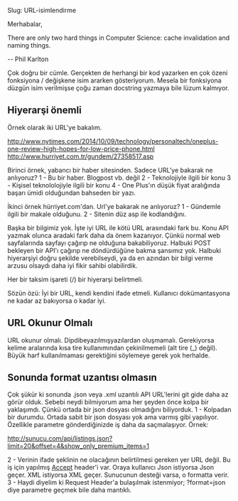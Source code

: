 Slug: URL-isimlendirme

Merhabalar,

There are only two hard things in Computer Science: cache invalidation and naming things.

-- Phil Karlton

Çok doğru bir cümle. Gerçekten de herhangi bir kod yazarken en çok özeni fonksiyona / değişkene isim ararken gösteriyorum.
Mesela bir fonksiyona düzgün isim verilmişse çoğu zaman docstring yazmaya bile lüzum kalmıyor.

## Hiyerarşi önemli

Örnek olarak iki URL'ye bakalım.

http://www.nytimes.com/2014/10/09/technology/personaltech/oneplus-one-review-high-hopes-for-low-price-phone.html
http://www.hurriyet.com.tr/gundem/27358517.asp

Birinci örnek, yabancı bir haber sitesinden. Sadece URL'ye bakarak ne anlıyoruz?
1 - Bu bir haber. Blogpost vb. değil
2 - Teknolojiyle ilgili bir konu
3 - Kişisel teknololojiyle ilgili bir konu
4 - One Plus'ın düşük fiyat aralığında başarı ümidi olduğundan bahseden bir yazı.

İkinci örnek hürriyet.com'dan. Url'ye bakarak ne anlıyoruz?
1 - Gündemle ilgili bir makale olduğunu.
2 - Sitenin düz asp ile kodlandığını.

Başka bir bilgimiz yok. İşte iyi URL ile kötü URL arasındaki fark bu. Konu API yazmak olunca aradaki fark daha da önem kazanıyor.
Çünkü normal web sayfalarında sayfayı çağırıp ne olduğuna bakabiliyoruz.
Halbuki POST bekleyen bir API'ı çağırıp ne döndürdüğüne bakma şansımız yok. Halbuki hiyerarşiyi doğru şekilde verebilseydi, ya da en azından bir bilgi verme arzusu olsaydı daha iyi fikir sahibi olabilirdik.

Her bir taksim işareti (/) bir hiyerarşi belirtmeli.

Sözün özü:
İyi bir URL, kendi kendini ifade etmeli. Kullanıcı dokümantasyona ne kadar az bakıyorsa o kadar iyi.

## URL Okunur Olmalı
URL okunur olmalı. Dipdibeyazılmışyazılardan oluşmamalı. Gerekiyorsa kelime aralarında kısa tire kullanımından çekinilmemeli (alt tire (_) değil).
Büyük harf kullanılmaması gerektiğini söylemeye gerek yok herhalde.

## Sonunda format uzantısı olmasın
Çok şükür ki sonunda .json veya .xml uzantılı API URL'lerini git gide daha az görür olduk. Sebebi neydi bilmiyorum ama her şeyden önce kolpa bir yaklaşımdı. Çünkü ortada bir json dosyası olmadığını biliyorduk.
1 - Kolpadan bir durumdu. Ortada sabit bir json dosyası yok ama varmış gibi yapılıyor. Özellikle parametre gönderdiğinizde iş daha da saçmalaşıyor. Örnek:

http://sunucu.com/api/listings.json?limit=20&offset=4&show_only_premium_items=1

2 - Verinin ifade şeklinin ne olacağının belirtilmesi gereken yer URL değil. Bu iş için yapılmış [Accept](http://www.w3.org/Protocols/rfc2616/rfc2616-sec14.html) header'i var. Oraya kullanıcı Json istiyorsa  Json geçer. XML istiyorsa XML geçer. Sunucunun desteği varsa, o formatta verir.
3 - Haydi diyelim ki Request Header'a bulaşılmak istenmiyor; ?format=json diye parametre geçmek bile daha mantıklı.

